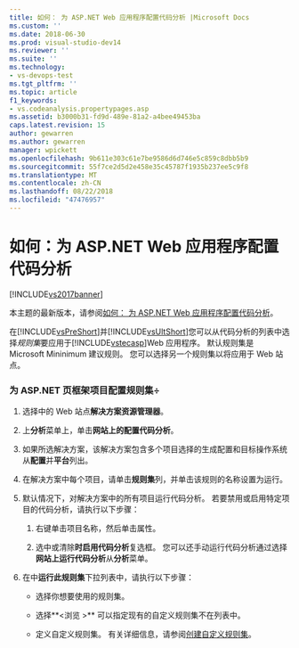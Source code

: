```yaml
---
title: 如何： 为 ASP.NET Web 应用程序配置代码分析 |Microsoft Docs
ms.custom: ''
ms.date: 2018-06-30
ms.prod: visual-studio-dev14
ms.reviewer: ''
ms.suite: ''
ms.technology:
- vs-devops-test
ms.tgt_pltfrm: ''
ms.topic: article
f1_keywords:
- vs.codeanalysis.propertypages.asp
ms.assetid: b3000b31-fd9d-489e-81a2-a4bee49453ba
caps.latest.revision: 15
author: gewarren
ms.author: gewarren
manager: wpickett
ms.openlocfilehash: 9b611e303c61e7be9586d6d746e5c859c8dbb5b9
ms.sourcegitcommit: 55f7ce2d5d2e458e35c45787f1935b237ee5c9f8
ms.translationtype: MT
ms.contentlocale: zh-CN
ms.lasthandoff: 08/22/2018
ms.locfileid: "47476957"
---
```

# <a name="how-to-configure-code-analysis-for-an-aspnet-web-application"></a>如何：为 ASP.NET Web 应用程序配置代码分析
[!INCLUDE[vs2017banner](../includes/vs2017banner.md)]

本主题的最新版本，请参阅[如何： 为 ASP.NET Web 应用程序配置代码分析](https://docs.microsoft.com/visualstudio/code-quality/how-to-configure-code-analysis-for-an-aspnet-web-application)。  
  
在[!INCLUDE[vsPreShort](../includes/vspreshort-md.md)]并[!INCLUDE[vsUltShort](../includes/vsultshort-md.md)]您可以从代码分析的列表中选择*规则集*要应用于[!INCLUDE[vstecasp](../includes/vstecasp-md.md)]Web 应用程序。 默认规则集是 Microsoft Mininimum 建议规则。 您可以选择另一个规则集以将应用于 Web 站点。  
  
### <a name="to-configure-a-rule-set-for-an-aspnet-page-framework-project"></a>为 ASP.NET 页框架项目配置规则集÷  
  
1.  选择中的 Web 站点**解决方案资源管理器**。  
  
2.  上**分析**菜单上，单击**网站上的配置代码分析**。  
  
3.  如果所选解决方案，该解决方案包含多个项目选择的生成配置和目标操作系统从**配置**并**平台**列出。  
  
4.  在解决方案中每个项目，请单击**规则集**列，并单击该规则的名称设置为运行。  
  
5.  默认情况下，对解决方案中的所有项目运行代码分析。 若要禁用或启用特定项目的代码分析，请执行以下步骤：  
  
    1.  右键单击项目名称，然后单击属性。  
  
    2.  选中或清除**时启用代码分析**复选框。 您可以还手动运行代码分析通过选择**网站上运行代码分析**从**分析**菜单。  
  
6.  在中**运行此规则集**下拉列表中，请执行以下步骤：  
  
    -   选择你想要使用的规则集。  
  
    -   选择**\<浏览 >** 可以指定现有的自定义规则集不在列表中。  
  
    -   定义自定义规则集。 有关详细信息，请参阅[创建自定义规则集](../code-quality/creating-custom-code-analysis-rule-sets.md)。




